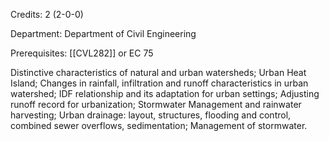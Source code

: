 Credits: 2 (2-0-0)

Department: Department of Civil Engineering

Prerequisites: [[CVL282]] or EC 75

Distinctive characteristics of natural and urban watersheds; Urban Heat Island; Changes in rainfall, infiltration and runoff characteristics in urban watershed; IDF relationship and its adaptation for urban settings; Adjusting runoff record for urbanization; Stormwater Management and rainwater harvesting; Urban drainage: layout, structures, flooding and control, combined sewer overflows, sedimentation; Management of stormwater.